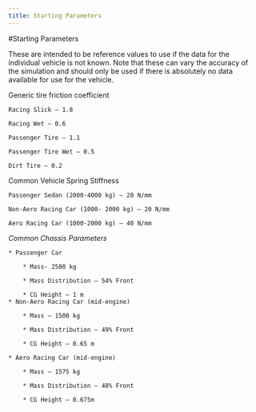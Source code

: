 ```yaml
---
title: Starting Parameters
---
```


#Starting Parameters

These are intended to be reference values to use if the data for the individual vehicle is not known.  Note that these can vary the accuracy of the simulation and should only be used if there is absolutely no data available for use for the vehicle.

Generic tire friction coefficient

    Racing Slick – 1.8

    Racing Wet – 0.6 

    Passenger Tire – 1.1

    Passenger Tire Wet – 0.5

    Dirt Tire – 0.2

Common Vehicle Spring Stiffness

    Passenger Sedan (2000-4000 kg) – 20 N/mm

    Non-Aero Racing Car (1000- 2000 kg) – 20 N/mm

    Aero Racing Car (1000-2000 kg) – 40 N/mm

*Common Chassis Parameters*

	* Passenger Car
    
        * Mass- 2500 kg
    
        * Mass Distribution – 54% Front
    
        * CG Height – 1 m
    * Non-Aero Racing Car (mid-engine)
   
        * Mass – 1500 kg
   
        * Mass Distribution – 49% Front
   
        * CG Height – 0.65 m
   
    * Aero Racing Car (mid-engine)
   
        * Mass – 1575 kg
   
        * Mass Distribution – 48% Front
   
        * CG Height – 0.675m

